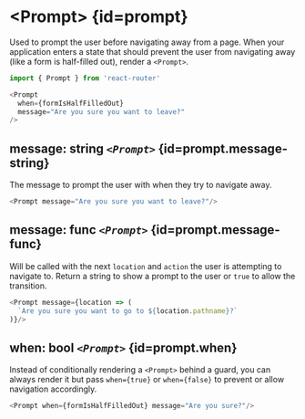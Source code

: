 # &lt;Prompt> {id=prompt}

Used to prompt the user before navigating away from a page. When your application enters a state that should prevent the user from navigating away (like a form is half-filled out), render a `<Prompt>`.

```js
import { Prompt } from 'react-router'

<Prompt
  when={formIsHalfFilledOut}
  message="Are you sure you want to leave?"
/>
```

## message: string _`<Prompt>`_ {id=prompt.message-string}

The message to prompt the user with when they try to navigate away.

```js
<Prompt message="Are you sure you want to leave?"/>
```

## message: func _`<Prompt>`_ {id=prompt.message-func}

Will be called with the next `location` and `action` the user is attempting to navigate to. Return a string to show a prompt to the user or `true` to allow the transition.

```js
<Prompt message={location => (
  `Are you sure you want to go to ${location.pathname}?`
)}/>
```

## when: bool _`<Prompt>`_ {id=prompt.when}

Instead of conditionally rendering a `<Prompt>` behind a guard, you can always render it but pass `when={true}` or `when={false}` to prevent or allow navigation accordingly.

```js
<Prompt when={formIsHalfFilledOut} message="Are you sure?"/>
```
